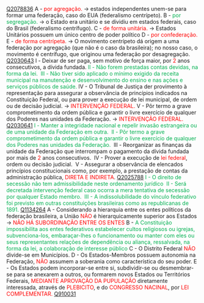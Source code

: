 [Q2078836](https://www.qconcursos.com/questoes-militares/questoes/88dec5f9-b1)
A - <span style="color:rgb(255, 0, 0)">por agregação.</span> -> estados independentes unem-se para formar uma federação, caso do EUA (federalismo centrípeto).
B - <span style="color:rgb(0, 176, 80)">por segregação.</span> -> o Estado era unitário e se dividiu em estados federais, caso do Brasil (federalismo centrífugo).
C - <span style="color:rgb(255, 0, 0)">de forma unitária.</span> -> Estados Unitários possuem um único centro de poder político
D -  <span style="color:rgb(255, 0, 0)">por confederação.</span>
E - <span style="color:rgb(255, 0, 0)">de forma centrípeta.</span> -> O movimento centrípeto dá origem a uma federação por agregação (que não é o caso da brasileira); no nosso caso, o movimento é centrífugo, que originou uma federação por desagregação.
[Q2030643](https://www.qconcursos.com/questoes-militares/questoes/a9e13da4-92)
l - Deixar de ser paga, sem motivo de força maior, por <span style="color:rgb(255, 0, 0)">2</span> anos consecutivos, a dívida fundada.
<span style="color:rgb(0, 176, 80)">ll - Não forem prestadas contas devidas, na forma da lei. </span>
<span style="color:rgb(0, 176, 80)">lll - Não tiver sido aplicado o mínimo exigido da receita municipal na manutenção e desenvolvimento do ensino e nas ações e serviços públicos de saúde.</span> 
lV - O Tribunal de Justiça der provimento à representação para assegurar a observância de princípios indicados na Constituição Federal, ou para prover a execução de lei municipal, de ordem ou de decisão judicial. -> <span style="color:rgb(255, 0, 0)">INTERVENÇÃO FEDERAL.</span>
V - Pôr termo a grave comprometimento da ordem pública e garantir o livre exercício de qualquer dos Poderes nas unidades da Federação. -> <span style="color:rgb(255, 0, 0)">INTERVENÇÃO FEDERAL.</span>
[Q2030641](https://www.qconcursos.com/questoes-militares/questoes/a9dc4bb0-92)
<span style="color:rgb(0, 176, 80)">l - Manter a integridade nacional e repelir invasão estrangeira ou de uma unidade da Federação em outra. </span>
<span style="color:rgb(0, 176, 80)">ll - Pôr termo a grave comprometimento da ordem pública e garantir o livre exercício de qualquer dos Poderes nas unidades da Federação. </span>
lll - Reorganizar as finanças da unidade da Federação que interrompam o pagamento da dívida fundada por mais de <span style="color:rgb(255, 0, 0)">2</span> anos consecutivos. 
lV - Prover a execução de <span style="color:rgb(255, 0, 0)">lei federal</span>, ordem ou decisão judicial. 
V - Assegurar a observância de elencados princípios constitucionais como, por exemplo, a prestação de contas da administração pública, <span style="color:rgb(255, 0, 0)">DIRETA E INDIRETA</span>.
[Q2025788](https://www.qconcursos.com/questoes-militares/questoes/3d09ea19-90)
<span style="color:rgb(0, 176, 80)">I - O direito de secessão não tem admissibilidade neste ordenamento jurídico </span>
<span style="color:rgb(0, 176, 80)">II - Será decretada intervenção federal caso ocorra a mera tentativa de secessão por qualquer Estado membro. </span>
<span style="color:rgb(0, 176, 80)">III - A indissolubilidade do vínculo federativo foi previsto em outras constituições brasileiras como as republicanas de 1891.</span> 
[Q1134264](https://www.qconcursos.com/questoes-militares/questoes/882da25d-56)
A - Considerando a hierarquia entre os entes políticos da federação brasileira, a União <span style="color:rgb(255, 0, 0)">NÃO</span> é hierarquicamente superior aos Estados -><span style="color:rgb(255, 0, 0)"> NÃO HÁ SUBORDINAÇÃO ENTRE OS ENTES</span> 
B - <span style="color:rgb(0, 176, 80)">A Constituição impossibilita aos entes federativos estabelecer cultos religiosos ou igrejas, subvenciona-los, embaraçar-lhes o funcionamento ou manter com eles ou seus representantes relações de dependência ou aliança, ressalvada, na forma da lei, a colaboração de interesse público</span>
C - O Distrito Federal <span style="color:rgb(255, 0, 0)">NÃO</span> divide-se em Municípios.
D - Os Estados-Membros possuem autonomia na Federação, <span style="color:rgb(255, 0, 0)">NÃO</span> assumem a soberania como característica do seu poder.
E - Os Estados podem incorporar-se entre si, subdividir-se ou desmembrar-se para se anexarem a outros, ou formarem novos Estados ou Territórios Federais, <span style="color:rgb(255, 0, 0)">MEDIANTE APROVAÇÃO DA PUPULAÇÃO</span> diretamente interessada, através de <span style="color:rgb(255, 0, 0)">PLEBICITO</span>, e do <span style="color:rgb(255, 0, 0)">CONGRESSO NACINAL</span>, por <span style="color:rgb(255, 0, 0)">LEI COMPLEMENTAR.</span> 
[Q910031](https://www.qconcursos.com/questoes-militares/questoes/160759f2-7e)
